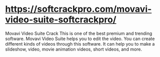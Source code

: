 # https://softcrackpro.com/movavi-video-suite-softcrackpro/
Movavi Video Suite Crack  This is one of the best premium and trending software. Movavi Video Suite helps you to edit the video. You can create different kinds of videos through this software. It can help you to make a slideshow, video, movie animation videos, short videos, and more.

